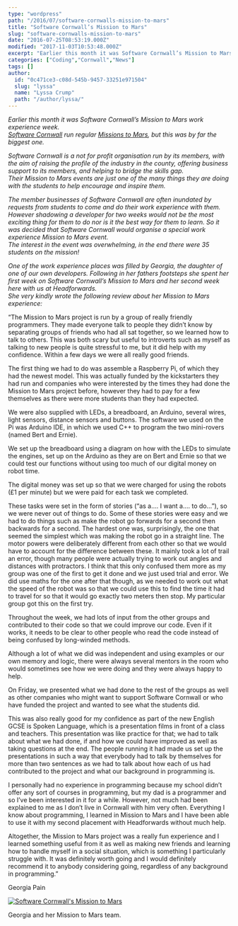 ```yaml
---
type: "wordpress"
path: "/2016/07/software-cornwalls-mission-to-mars"
title: "Software Cornwall’s Mission to Mars"
slug: "software-cornwalls-mission-to-mars"
date: "2016-07-25T08:53:19.000Z"
modified: "2017-11-03T10:53:48.000Z"
excerpt: "Earlier this month it was Software Cornwall’s Mission to Mars work experience week. Software Cornwall run regular Missions to Mars, but this was by far the biggest one. Software Cornwall is a not for profit organisation run by its members, with the aim of raising the profile of the industry in the county, offering business support \[…\]"
categories: ["Coding","Cornwall","News"]
tags: []
author:
  id: "0c471ce3-c08d-545b-9457-33251e971504"
  slug: "lyssa"
  name: "Lyssa Crump"
  path: "/author/lyssa/"
---
```

_Earlier this month it was Software Cornwall’s Mission to Mars work experience week._  
_[Software Cornwall](https://www.softwarecornwall.org/) run regular [Missions to Mars](https://www.softwarecornwall.org/?s=mission+to+mars), but this was by far the biggest one._

_Software Cornwall is a not for profit organisation run by its members, with the aim of raising the profile of the industry in the county, offering business support to its members, and helping to bridge the skills gap._  
_Their Mission to Mars events are just one of the many things they are doing with the students to help encourage and inspire them._

_The member businesses of Software Cornwall are often inundated by requests from students to come and do their work experience with them. However shadowing a developer for two weeks would not be the most exciting thing for them to do nor is it the best way for them to learn. So it was decided that Software Cornwall would organise a special work experience Mission to Mars event._  
_The interest in the event was overwhelming, in the end there were 35 students on the mission!_

_One of the work experience places was filled by Georgia, the daughter of one of our own developers. Following in her fathers footsteps she spent her first week on Software Cornwall’s Mission to Mars and her second week here with us at Headforwards._  
_She very kindly wrote the following review about her Mission to Mars experience:_

“The Mission to Mars project is run by a group of really friendly programmers. They made everyone talk to people they didn’t know by separating groups of friends who had all sat together, so we learned how to talk to others. This was both scary but useful to introverts such as myself as talking to new people is quite stressful to me, but it did help with my confidence. Within a few days we were all really good friends.

The first thing we had to do was assemble a Raspberry Pi, of which they had the newest model. This was actually funded by the kickstarters they had run and companies who were interested by the times they had done the Mission to Mars project before, however they had to pay for a few themselves as there were more students than they had expected.

We were also supplied with LEDs, a breadboard, an Arduino, several wires, light sensors, distance sensors and buttons. The software we used on the Pi was Arduino IDE, in which we used C++ to program the two mini-rovers (named Bert and Ernie).

We set up the breadboard using a diagram on how with the LEDs to simulate the engines, set up on the Arduino as they are on Bert and Ernie so that we could test our functions without using too much of our digital money on robot time.

The digital money was set up so that we were charged for using the robots (£1 per minute) but we were paid for each task we completed.

These tasks were set in the form of stories (“as a…. I want a…. to do…”), so we were never out of things to do. Some of these stories were easy and we had to do things such as make the robot go forwards for a second then backwards for a second. The hardest one was, surprisingly, the one that seemed the simplest which was making the robot go in a straight line. The motor powers were deliberately different from each other so that we would have to account for the difference between these. It mainly took a lot of trail an error, though many people were actually trying to work out angles and distances with protractors. I think that this only confused them more as my group was one of the first to get it done and we just used trial and error. We did use maths for the one after that though, as we needed to work out what the speed of the robot was so that we could use this to find the time it had to travel for so that it would go exactly two meters then stop. My particular group got this on the first try.

Throughout the week, we had lots of input from the other groups and contributed to their code so that we could improve our code. Even if it works, it needs to be clear to other people who read the code instead of being confused by long-winded methods.

Although a lot of what we did was independent and using examples or our own memory and logic, there were always several mentors in the room who would sometimes see how we were doing and they were always happy to help.

On Friday, we presented what we had done to the rest of the groups as well as other companies who might want to support Software Cornwall or who have funded the project and wanted to see what the students did.

This was also really good for my confidence as part of the new English GCSE is Spoken Language, which is a presentation films in front of a class and teachers. This presentation was like practice for that; we had to talk about what we had done, if and how we could have improved as well as taking questions at the end. The people running it had made us set up the presentations in such a way that everybody had to talk by themselves for more than two sentences as we had to talk about how each of us had contributed to the project and what our background in programming is.

I personally had no experience in programming because my school didn’t offer any sort of courses in programming, but my dad is a programmer and so I’ve been interested in it for a while. However, not much had been explained to me as I don’t live in Cornwall with him very often. Everything I know about programming, I learned in Mission to Mars and I have been able to use it with my second placement with Headforwards without much help.

Altogether, the Mission to Mars project was a really fun experience and I learned something useful from it as well as making new friends and learning how to handle myself in a social situation, which is something I particularly struggle with. It was definitely worth going and I would definitely recommend it to anybody considering going, regardless of any background in programming.”

Georgia Pain

[![Software Cornwall's Mission to Mars ](/wp-content/uploads/2016/07/13566967_904700899636215_2693135533375073744_n-300x225.jpg)](/wp-content/uploads/2016/07/13566967_904700899636215_2693135533375073744_n.jpg)

Georgia and her Mission to Mars team.